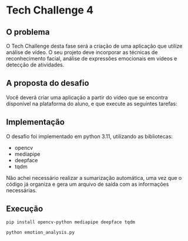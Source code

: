 # Tech Challenge 4

## O problema
O Tech Challenge desta fase será a criação de uma aplicação que utilize
análise de vídeo. O seu projeto deve incorporar as técnicas de reconhecimento
facial, análise de expressões emocionais em vídeos e detecção de atividades.

## A proposta do desafio
Você deverá criar uma aplicação a partir do vídeo que se encontra
disponível na plataforma do aluno, e que execute as seguintes tarefas:

## Implementação
O desafio foi implementado em python 3.11, utilizando as bibliotecas:
- opencv
- mediapipe
- deepface
- tqdm

Não achei necessário realizar a sumarização automática, uma vez que o código já organiza e gera um arquivo de saída com as informações necessárias.

## Execução
`pip install opencv-python mediapipe deepface tqdm`

`python emotion_analysis.py`